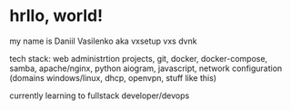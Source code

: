 # hrllo, world!

my name is Daniil Vasilenko aka vxsetup vxs dvnk

tech stack: web administrtion projects, git, docker, docker-compose, samba, apache/nginx, python aiogram, javascript, network configuration (domains windows/linux, dhcp, openvpn, stuff like this)

currently learning to fullstack developer/devops
  
